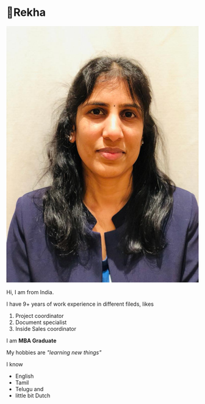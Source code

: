# 💟Rekha

![img](img/Photo.JPG)

Hi, I am from India.

I have 9+ years of work experience in different fileds, likes

1. Project coordinator
2. Document specialist
3. Inside Sales coordinator

I am **MBA Graduate**

My hobbies are _"learning new things"_

I know

- English
- Tamil
- Telugu and
- little bit Dutch

